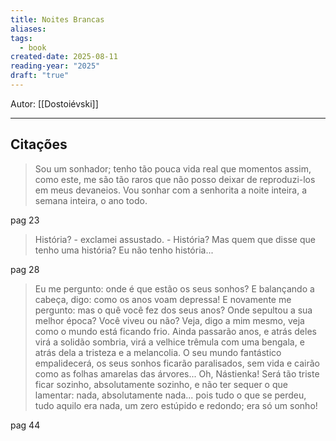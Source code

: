 ```yaml
---
title: Noites Brancas
aliases:
tags:
  - book
created-date: 2025-08-11
reading-year: "2025"
draft: "true"
---
```


Autor: [[Dostoiévski]] 

---



## Citações

> Sou um sonhador; tenho tão pouca vida real que momentos assim, como este, me são tão raros que não posso deixar de reproduzi-los em meus devaneios. Vou sonhar com a senhorita a noite inteira, a semana inteira, o ano todo.

pag 23


> História? - exclamei assustado. - História? Mas quem que disse que tenho uma história? Eu não tenho história...

pag 28


> Eu me pergunto: onde é que estão os seus sonhos? E balançando a cabeça, digo: como os anos voam depressa! E novamente me pergunto: mas o quê você fez dos seus anos? Onde sepultou a sua melhor época? Você viveu ou não? Veja, digo a mim mesmo, veja como o mundo está ficando frio. Ainda passarão anos, e atrás deles virá a solidão sombria, virá a velhice trêmula com uma bengala, e atrás dela a tristeza e a melancolia. O seu mundo fantástico empalidecerá, os seus sonhos ficarão paralisados, sem vida e cairão como as folhas amarelas das árvores... Oh, Nástienka! Será tão triste ficar sozinho, absolutamente sozinho, e não ter sequer o que lamentar: nada, absolutamente nada... pois tudo o que se perdeu, tudo aquilo era nada, um zero estúpido e redondo; era só um sonho!

pag 44
